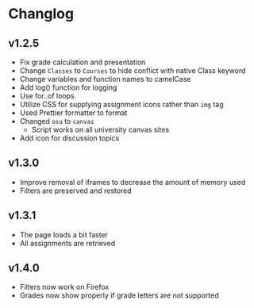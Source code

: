 # Changlog

## v1.2.5

* Fix grade calculation and presentation
* Change `Classes` to `Courses` to hide conflict with native Class keyword
* Change variables and function names to camelCase
* Add log() function for logging
* Use for..of loops
* Utilize CSS for supplying assignment icons rather than `img` tag
* Used Prettier formatter to format
* Changed `osu` to `canvas`
    * Script works on all university canvas sites
* Add icon for discussion topics

## v1.3.0

* Improve removal of iframes to decrease the amount of memory used
* Filters are preserved and restored

## v1.3.1

* The page loads a bit faster
* All assignments are retrieved

## v1.4.0

* Filters now work on Firefox
* Grades now show properly if grade letters are not supported
